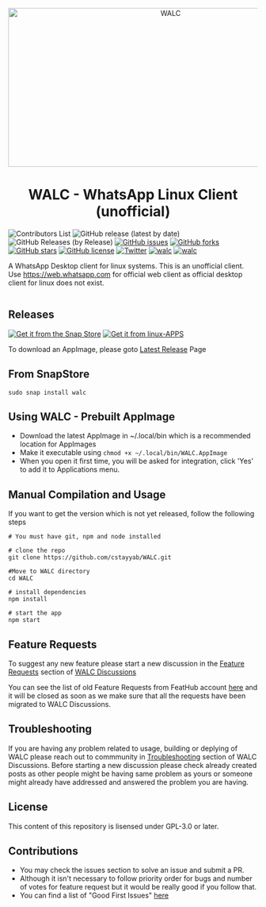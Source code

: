 <p align="center">
<img src="https://socialify.git.ci/cstayyab/WALC/image?description=1&font=Bitter&forks=1&logo=https%3A%2F%2Fgithub.com%2Fcstayyab%2FWALC%2Fraw%2Fmaster%2Ficons%2Flogo360x360.png&pattern=Floating%20Cogs&stargazers=1&theme=Dark" alt="WALC" width="640" height="320" />
</p>
<h1 align="center">WALC - WhatsApp Linux Client (unofficial)</h1>
<p align="center">

![Contributors List](https://img.shields.io/badge/dynamic/json?label=Contributors&query=%24..login&url=https%3A%2F%2Fapi.github.com%2Frepos%2Fcstayyab%2FWALC%2Fcontributors) ![GitHub release (latest by date)](https://img.shields.io/github/v/release/cstayyab/WALC?color=%2325D366&label=Latest%20Release) ![GitHub Releases (by Release)](https://img.shields.io/github/downloads/cstayyab/WALC/latest/total?color=%2325D366&label=Latest%20Version%20AppImage%20Downloads&logo=Linux&logoColor=%23FFFFFF) [![GitHub issues](https://img.shields.io/github/issues/cstayyab/WALC.svg)](https://github.com/cstayyab/WALC/issues) [![GitHub forks](https://img.shields.io/github/forks/cstayyab/WALC.svg)](https://github.com/cstayyab/WALC/network) [![GitHub stars](https://img.shields.io/github/stars/cstayyab/WALC.svg)](https://github.com/cstayyab/WALC/stargazers) [![GitHub license](https://img.shields.io/github/license/cstayyab/WALC.svg)](https://github.com/cstayyab/WALC/blob/master/LICENSE) [![Twitter](https://img.shields.io/twitter/url/https/github.com/cstayyab/WALC.svg?style=social)](https://twitter.com/intent/tweet?text=Wow:&url=https%3A%2F%2Fgithub.com%2Fcstayyab%2FWALC) [![walc](https://snapcraft.io//walc/badge.svg)](https://snapcraft.io/walc) [![walc](https://snapcraft.io//walc/trending.svg?name=0)](https://snapcraft.io/walc) 

</p>

A WhatsApp Desktop client for linux systems. This is an unofficial client. Use https://web.whatsapp.com for official web client as official desktop client for linux does not exist.

<img src="https://ga-beacon.appspot.com/UA-144002431-2/walc/readme.md?useReferer&pixel" width="0" height="0" />

## Releases
[![Get it from the Snap Store](https://snapcraft.io/static/images/badges/en/snap-store-black.svg)](https://snapcraft.io/walc)
[![Get it from linux-APPS](https://i.imgur.com/YGU3qMJ.png)](https://www.linux-apps.com/p/1383431/)

To download an AppImage, please goto [Latest Release](https://github.com/cstayyab/WALC/releases/latest) Page

## From SnapStore
```
sudo snap install walc
```

## Using  WALC - Prebuilt AppImage 
* Download the latest AppImage in ~/.local/bin which is a recommended location for AppImages
* Make it executable using `chmod +x ~/.local/bin/WALC.AppImage`
* When you open it first time, you will be asked for integration, click 'Yes' to add it to Applications menu.

## Manual Compilation and Usage
If you want to get the version which is not yet released, follow the following steps 
```
# You must have git, npm and node installed

# clone the repo
git clone https://github.com/cstayyab/WALC.git

#Move to WALC directory
cd WALC

# install dependencies
npm install

# start the app
npm start

```
## Feature Requests
To suggest any new feature please start a new discussion in the [Feature Requests](https://github.com/cstayyab/WALC/discussions?discussions_q=category%3A%22Feature+Requests%22) section of [WALC Discussions](https://github.com/cstayyab/WALC/discussions) 

You can see the list of old Feature Requests from FeatHub account [here](http://feathub.com/cstayyab/WALC) and it will be closed as soon as we make sure that all the requests have been migrated to WALC Discussions.

<!-- [![Feature Requests](http://feathub.com/cstayyab/WALC?format=svg)]() -->

## Troubleshooting
If you are having any problem related to usage, building or deplying of WALC please reach out to commmunity in [Troubleshooting](https://github.com/cstayyab/WALC/discussions?discussions_q=category%3ATroubleshooting) section of WALC Discussions. Before starting a new discussion please check already created posts as other people might be having same problem as yours or someone might already have addressed and answered the problem you are having.

## License
This content of this repository is lisensed under GPL-3.0 or later.

## Contributions
* You may check the issues section to solve an issue and submit a PR.
* Although it isn't necessary to follow priority order for bugs and number of votes for feature request but it would be really good if you follow that.
* You can find a list of "Good First Issues" [here](https://github.com/cstayyab/WALC/issues?q=is%3Aissue+is%3Aopen+label%3A%22good+first+issue%22)

